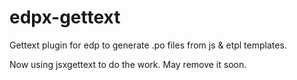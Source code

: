 # edpx-gettext
Gettext plugin for edp to generate .po files from js &amp; etpl templates.

Now using jsxgettext to do the work. May remove it soon.
